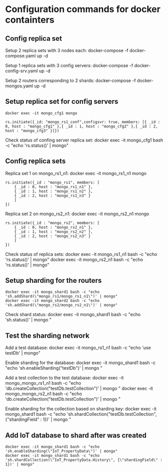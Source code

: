 # Configuration commands for docker containters


## Config replica set

Setup 2 replica sets with 3 nodes each:
    docker-compose -f docker-compose.yaml up -d

Setup 1 replica sets with 3 config servers:
    docker-compose -f docker-config-srv.yaml up -d

Setup 2 routers corresponding to 2 shards:
    docker-compose -f docker-mongos.yaml up -d


## Setup replica set for config servers

    docker exec -it mongo_cfg1 mongo

    rs.initiate({_id: "mongo_rs1_conf",configsvr: true, members: [{ _id : 0, host : "mongo_cfg1" },{ _id : 1, host : "mongo_cfg2" },{ _id : 2, host : "mongo_cfg3" }]})

Check status of confing server replica set:
    docker exec -it mongo_cfg1 bash -c "echo 'rs.status()' | mongo"


## Config replica sets

Replica set 1 on mongo_rs1_n1:
    docker exec -it mongo_rs1_n1 mongo

    rs.initiate({_id : "mongo_rs1", members: [
        { _id : 0, host : "mongo_rs1_n1" },
        { _id : 1, host : "mongo_rs1_n2" },
        { _id : 2, host : "mongo_rs1_n3" }
        ]
    })

Replica set 2 on mongo_rs2_n1:
    docker exec -it mongo_rs2_n1 mongo

    rs.initiate({_id : "mongo_rs2", members: [
        { _id : 0, host : "mongo_rs2_n1" },
        { _id : 1, host : "mongo_rs2_n2" },
        { _id : 2, host : "mongo_rs2_n3" }
        ]
    })

Check status of replica sets:
    docker exec -it mongo_rs1_n1 bash -c "echo 'rs.status()' | mongo"
    docker exec -it mongo_rs2_n1 bash -c "echo 'rs.status()' | mongo"


## Setup sharding for the routers

    docker exec -it mongo_shard1 bash -c "echo 'sh.addShard(\"mongo_rs1/mongo_rs1_n1\")' | mongo"
    docker exec -it mongo_shard2 bash -c "echo 'sh.addShard(\"mongo_rs2/mongo_rs2_n1\")' | mongo"

Check shard status:
    docker exec -it mongo_shard1 bash -c "echo 'sh.status()' | mongo "

## Test the sharding network

Add a test database:
    docker exec -it mongo_rs1_n1 bash -c "echo 'use testDb' | mongo"

Enable sharding for the database:
    docker exec -it mongo_shard1 bash -c "echo 'sh.enableSharding(\"testDb\")' | mongo "

Add a test collection to the test database:
    docker exec -it mongo_mongo_rs1_n1 bash -c "echo 'db.createCollection(\"testDb.testCollection\")' | mongo "
    docker exec -it mongo_mongo_rs2_n1 bash -c "echo 'db.createCollection(\"testDb.testCollection\")' | mongo "

Enable sharding for the collection based on sharding key:
    docker exec -it mongo_shard1 bash -c "echo 'sh.shardCollection(\"testDb.testCollection\", {\"shardingField\" : 1})' | mongo "


## Add IoT database to shard after was created
    docker exec -it mongo_shard1 bash -c "echo 'sh.enableSharding(\"IoT_PropertyData\")' | mongo"
    docker exec -it mongo_shard1 bash -c "echo 'sh.shardCollection(\"IoT_PropertyData.History\", {\"shardingField\" : 1})' | mongo"